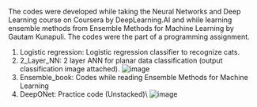 The codes were developed while taking the Neural Networks and Deep Learning course on Coursera by DeepLearning.AI and while learning ensemble methods from Ensemble Methods for Machine Learning by Gautam Kunapuli. The codes were the part of a programming assignment.

1. Logistic regression: Logistic regression classifier to recognize cats.
2. 2_Layer_NN: 2 layer ANN for planar data classification (output classification image attached).
![image](https://github.com/user-attachments/assets/d89713bd-3afc-4644-861d-4a4d2a8f1f6c)
3. Ensemble_book: Codes while reading Ensemble Methods for Machine Learning
4. DeepONet: Practice code (Unstacked)\\
![image](https://github.com/user-attachments/assets/09ea2738-cb77-426c-877f-db90476b92d6)


